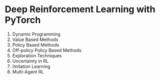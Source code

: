 # Deep Reinforcement Learning with PyTorch

1. Dynamic Programming
2. Value Based Methods
3. Policy Based Methods
4. Off-policy Policy Based Methods
5. Exploration Techniques
6. Uncertainty in RL
7. Imitation Learning
8. Multi-Agent RL